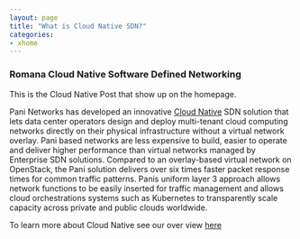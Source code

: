 ```yaml
---
layout: page
title: "What is Cloud Native SDN?"
categories: 
- xhome 
---
```

### Romana Cloud Native Software Defined Networking

This is the Cloud Native Post that show up on the homepage.

 Pani Networks has developed an innovative [Cloud Native](https://cncf.io/) SDN solution that lets data center operators design and deploy multi-tenant cloud computing networks directly on their physical infrastructure without a virtual network overlay. Pani based networks are less expensive to build, easier to operate and deliver higher performance than virtual networks managed by Enterprise SDN solutions. Compared to an overlay-based virtual network on OpenStack, the Pani solution delivers over six times faster packet response times for common traffic patterns.  Panis uniform layer 3 approach allows network functions to be easily inserted for traffic management and allows cloud orchestrations systems such as Kubernetes to transparently scale capacity across private and public clouds worldwide.

To learn more about Cloud Native see our over view [here](/cloudnative/cloudnative1/)

